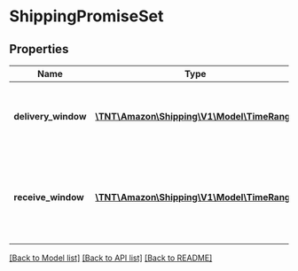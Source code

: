 # ShippingPromiseSet

## Properties
Name | Type | Description | Notes
------------ | ------------- | ------------- | -------------
**delivery_window** | [**\TNT\Amazon\Shipping\V1\Model\TimeRange**](TimeRange.md) | The time window in which the shipment will be delivered. | [optional] 
**receive_window** | [**\TNT\Amazon\Shipping\V1\Model\TimeRange**](TimeRange.md) | The time window in which Amazon Shipping will pick up the shipment. | [optional] 

[[Back to Model list]](../README.md#documentation-for-models) [[Back to API list]](../README.md#documentation-for-api-endpoints) [[Back to README]](../README.md)


